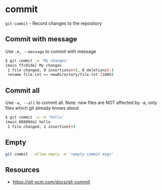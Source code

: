 # commit

`git-commit` - Record changes to the repository

## Commit with message
Use `-m, --message` to commit with message
```bash
$ git commit -m 'My changes'
[main ffc81de] My changes
 1 file changed, 0 insertions(+), 0 deletions(-)
 rename file.txt => newDirectory/file.txt (100%)
```

## Commit all
Use `-a, --all` to commit all. Note: new files are NOT affected by -a, only files which git already knows about
```bash
$ git commit -a -m 'hello'
[main 08809da] hello
 1 file changed, 1 insertion(+)
```

## Empty
```bash
git commit --allow-empty -m '<empty commit msg>'
```

## Resources
- https://git-scm.com/docs/git-commit
